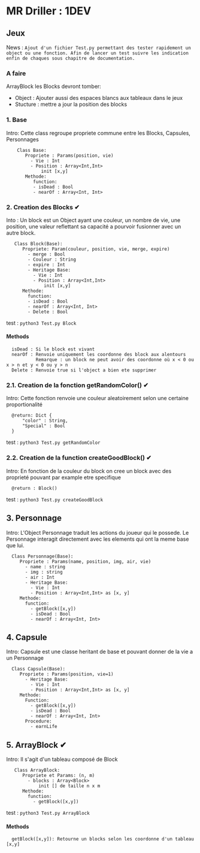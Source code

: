 # MR Driller : 1DEV

## Jeux


News :  `Ajout d'un fichier Test.py permettant des tester rapidement un object ou une fonction. Afin de lancer un test suivre les indication enfin de chaques sous chapitre de documentation.`

### A faire

ArrayBlock les Blocks devront tomber:
  - Object : Ajouter aussi des espaces blancs aux tableaux dans le jeux
  - Stucture : mettre a jour la position des blocks

### 1. Base

Intro: Cette class regroupe propriete commune entre les Blocks, Capsules, Personnages

```
    Class Base:
       Propriete : Params(position, vie)
         - Vie : Int
         - Position : Array<Int,Int>
             init [x,y]
       Methode:
          function:
          - isDead : Bool
          - nearOf : Array<Int, Int>
```

### 2. Creation des Blocks ✔

Into : Un block est un Object ayant une couleur, un nombre de vie, une position, une valeur reflettant sa capacité a pourvoir fusionner avec un autre block.

```
   Class Block(Base):
      Propriete: Param(couleur, position, vie, merge, expire)
        - merge : Bool
        - Couleur : String
        - expire : Int
        - Heritage Base:
          - Vie : Int
          - Position : Array<Int,Int>
              init [x,y]
      Methode:
        function:
        - isDead : Bool
        - nearOf : Array<Int, Int>
        - Delete : Bool
```

test : `python3 Test.py Block`

#### Methods
```
  isDead : Si le block est vivant
  nearOf : Renvoie uniquement les coordonne des block aux alentours
           Remarque : un block ne peut avoir des coordonne où x < 0 ou x > n et y < 0 ou y > n
  Delete : Renvoie true si l'object a bien ete supprimer
```

### 2.1. Creation de la fonction getRandomColor() ✔

Intro: Cette fonction renvoie une couleur aleatoirement selon une certaine proportionalité

```
  @return: Dict {
      "color" : String,
      "Special" : Bool
  }
```

test : `python3 Test.py getRandomColor`

### 2.2. Creation de la function createGoodBlock() ✔

Intro: En fonction de la couleur du block on cree un block avec des proprieté pouvant par example etre specifique

```
  @return : Block()
```

test : `python3 Test.py createGoodBlock`

## 3. Personnage

Intro: L'Object Personnage traduit les actions du joueur qui le possede.
Le Personnage interagit directement avec les elements qui ont la meme base que lui.

```
  Class Personnage(Base):
     Propriete : Params(name, position, img, air, vie)
       - name : string
       - img : string
       - air : Int
       - Heritage Base:
         - Vie : Int
         - Position : Array<Int,Int> as [x, y]
     Methode:
       function:
         - getBlock([x,y])
         - isDead : Bool
         - nearOf : Array<Int, Int>
```

## 4. Capsule

Intro: Capsule est une classe heritant de base et pouvant donner de la vie a un Personnage

```
  Class Capsule(Base):
     Propriete : Params(position, vie=1)
       - Heritage Base:
         - Vie : Int
         - Position : Array<Int,Int> as [x, y]
     Methode:
       Function:
         - getBlock([x,y])
         - isDead : Bool
         - nearOf : Array<Int, Int>
       Procedure:
         - earnLife
```

## 5. ArrayBlock ✔

Intro: Il s'agit d'un tableau composé de Block

```
   Class ArrayBlock:
      Propriete et Params: (n, m)
        - blocks : Array<Block>
            init [] de taille n x m
      Methode:
        function:
          - getBlock([x,y])
```

test : `python3 Test.py ArrayBlock`

#### Methods
```
  getBlock([x,y]): Retourne un blocks selon les coordonne d'un tableau [x,y]
```
